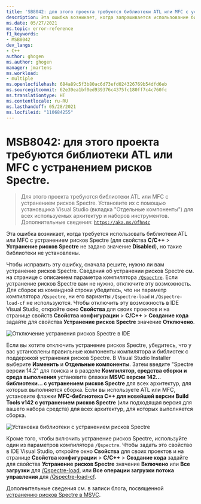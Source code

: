 ```yaml
---
title: 'SB8042: для этого проекта требуются библиотеки ATL или MFC с устранением рисков Spectre.'
description: Эта ошибка возникает, когда запрашивается использование библиотек ATL или MFC с устранением рисков Spectre, но такие библиотеки не установлены.
ms.date: 05/27/2021
ms.topic: error-reference
f1_keywords:
- MSB8042
dev_langs:
- C++
author: ghogen
ms.author: ghogen
manager: jmartens
ms.workload:
- multiple
ms.openlocfilehash: 684a89c5f3b80ac6d73efd024326769b54dfd6eb
ms.sourcegitcommit: 62e39ea1bf0ed939376c4375fc180ff7c4c760fc
ms.translationtype: HT
ms.contentlocale: ru-RU
ms.lasthandoff: 05/28/2021
ms.locfileid: "110684255"
---
```

# <a name="msb8042-atl-or-mfc-libraries-with-spectre-mitigations-are-required-for-this-project"></a>MSB8042: для этого проекта требуются библиотеки ATL или MFC с устранением рисков Spectre.

> Для этого проекта требуются библиотеки ATL или MFC с устранением рисков Spectre. Установите их с помощью установщика Visual Studio (вкладка "Отдельные компоненты") для всех используемых архитектур и наборов инструментов. Дополнительные сведения: [`https://aka.ms/Ofhn4c`](https://aka.ms/Ofhn4c)

Эта ошибка возникает, когда требуется использовать библиотеки ATL или MFC с устранением рисков Spectre (для свойства **C/C++**  > **Устранение рисков Spectre** не задано значение **Disabled**), но такие библиотеки не установлены.

Чтобы исправить эту ошибку, сначала решите, нужно ли вам устранение рисков Spectre. Сведения об устранении рисков Spectre см. на странице с описанием параметра компилятора [`/Qspectre`](/cpp/build/reference/qspectre). Если устранение рисков Spectre вам не нужно, отключите эту возможность. Для сборок из командной строки убедитесь, что ни параметр компилятора `/Qspectre`, ни его варианты `/Qspectre-load` и `/Qspectre-load-cf` не используются. Чтобы отключить эту возможность в IDE Visual Studio, откройте окно **Свойства** для своих проектов и на странице свойств **Свойства конфигурации** > **C/C++**  > **Создание кода** задайте для свойства **Устранение рисков Spectre** значение **Отключено**.

![Отключение устранения рисков Spectre в IDE](../media/errors/spectre-disable.png)

 Если вы хотите отключить устранение рисков Spectre, убедитесь, что у вас установлены правильные компоненты компилятора и библиотек с поддержкой устранения рисков Spectre. В Visual Studio Installer выберите **Изменить** и **Отдельные компоненты**. Затем введите "Spectre версии 14.2" для поиска и в разделе **Компилятор, средства сборки и среда выполнения** установите флажки **MSVC версии 142… библиотеки... с устранением рисков Spectre** для всех архитектур, для которых выполняется сборка. Если вы используете ATL или MFC, установите флажки **MFC-библиотека C++ для новейшей версии Build Tools v142 с устранением рисков Spectre** (или подходящая версия для вашего набора средств) для всех архитектур, для которых выполняется сборка.

![Установка библиотеки с устранением рисков Spectre](../media/errors/spectre-install-components.png)

Кроме того, чтобы включить устранение рисков Spectre, используйте один из параметров компилятора `/Qspectre`. Чтобы задать это свойство в IDE Visual Studio, откройте окно **Свойства** для своих проектов и на странице **Свойства конфигурации** > **C/C++**  > **Создание кода** задайте для свойства **Устранение рисков Spectre** значение **Включено** или **Все загрузки** для [/Qspectre-load](/cpp/build/reference/qspectre-load), или **Все операции загрузки потока управления** для [/Qspectre-load-cf](/cpp/build/reference/qspectre-load-cf).

Дополнительные сведения см. в записи блога, посвященной [устранению рисков Spectre в MSVC](https://devblogs.microsoft.com/cppblog/spectre-mitigations-in-msvc/).

